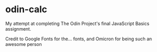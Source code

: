 # odin-calc
My attempt at completing The Odin Project's final JavaScript Basics assignment.

Credit to Google Fonts for the... fonts, and Omicron for being such an awesome person
